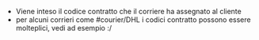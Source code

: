 - Viene inteso il codice contratto che il corriere ha assegnato al cliente
- per alcuni corrieri come #courier/DHL i codici contratto possono essere molteplici, vedi ad esempio :/